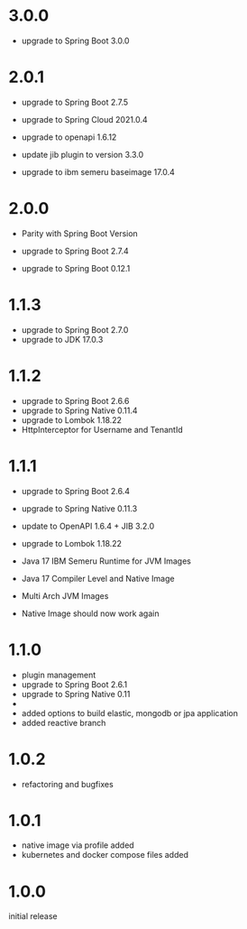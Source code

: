 # 3.0.0
- upgrade to Spring Boot 3.0.0

# 2.0.1
- upgrade to Spring Boot 2.7.5
- upgrade to Spring Cloud 2021.0.4
- upgrade to openapi 1.6.12

- update jib plugin to version 3.3.0
- upgrade to ibm semeru baseimage 17.0.4

# 2.0.0
- Parity with Spring Boot Version

- upgrade to Spring Boot 2.7.4
- upgrade to Spring Boot 0.12.1

# 1.1.3
- upgrade to Spring Boot 2.7.0
- upgrade to JDK 17.0.3

# 1.1.2
- upgrade to Spring Boot 2.6.6
- upgrade to Spring Native 0.11.4
- upgrade to Lombok 1.18.22
- HttpInterceptor for Username and TenantId

# 1.1.1
- upgrade to Spring Boot 2.6.4
- upgrade to Spring Native 0.11.3
- update to OpenAPI 1.6.4 + JIB 3.2.0 
- upgrade to Lombok 1.18.22

- Java 17 IBM Semeru Runtime for JVM Images
- Java 17 Compiler Level and Native Image
- Multi Arch JVM Images
                           
- Native Image should now work again

# 1.1.0
- plugin management
- upgrade to Spring Boot 2.6.1
- upgrade to Spring Native 0.11
- 
- added options to build elastic, mongodb or jpa application
- added reactive branch

# 1.0.2
- refactoring and bugfixes

# 1.0.1
- native image via profile added
- kubernetes and docker compose files added

# 1.0.0
initial release